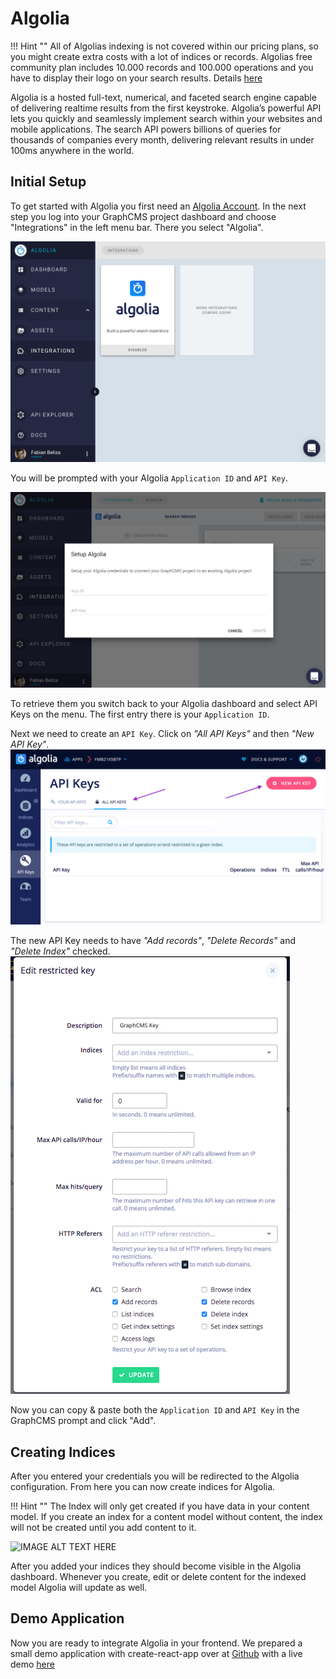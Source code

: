 # Algolia

!!! Hint ""
    All of Algolias indexing is not covered within our pricing plans, so you might create extra costs with a lot of indices or records. Algolias free community plan includes 10.000 records and 100.000 operations and you have to display their logo on your search results. Details [here](https://www.algolia.com/pricing)

Algolia is a hosted full-text, numerical, and faceted search engine capable of delivering realtime results from the first keystroke. Algolia’s powerful API lets you quickly and seamlessly implement search within your websites and mobile applications. The search API powers billions of queries for thousands of companies every month, delivering relevant results in under 100ms anywhere in the world.

## Initial Setup

To get started with Algolia you first need an [Algolia Account](https://www.algolia.com/users/sign_up). In the next step you log into your GraphCMS project dashboard and choose "Integrations" in the left menu bar. There you select "Algolia".

![Algolia Integrations View](../img/integrations/integration_view.png)

You will be prompted with your Algolia `Application ID` and `API Key`. 

![Algolia Prompt](../img/integrations/algolia_prompt.png)

To retrieve them you switch back to your Algolia dashboard and select API Keys on the menu. The first entry there is your `Application ID`. 

Next we need to create an `API Key`. Click on *"All API Keys"* and then *"New API Key"*.
![Algolia API Keys](../img/integrations/algolia_api_keys.png)

The new API Key needs to have *"Add records"*, *"Delete Records"* and *"Delete Index"* checked.
![Create New API Key](../img/integrations/algolia_create_key.png)

Now you can copy & paste both the `Application ID` and `API Key` in the GraphCMS prompt and click "Add".

## Creating Indices

After you entered your credentials you will be redirected to the Algolia configuration. From here you can now create indices for Algolia.

!!! Hint ""
    The Index will only get created if you have data in your content model. If you create an index for a content model without content, the index will not be created until you add content to it.

![IMAGE ALT TEXT HERE](https://media.giphy.com/media/xT1Ra3NA1YjMQMpB4Y/giphy.gif)

After you added your indices they should become visible in the Algolia dashboard. Whenever you create, edit or delete content for the indexed model Algolia will update as well.

## Demo Application

Now you are ready to integrate Algolia in your frontend. We prepared a small demo application with create-react-app over at [Github](https://github.com/belazer/graphcms-algolia) with a live demo [here](https://graphcms-algolia.netlify.com)